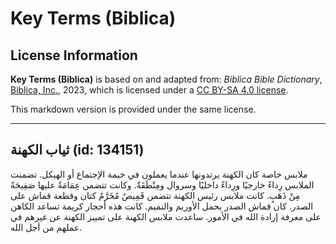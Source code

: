# Key Terms (Biblica)

## License Information

**Key Terms (Biblica)** is based on and adapted from: _Biblica Bible Dictionary_, [Biblica, Inc.](https://www.biblica.com/), 2023, which is licensed under a [CC BY-SA 4.0 license](https://creativecommons.org/licenses/by-sa/4.0/legalcode.en).

This markdown version is provided under the same license.



--------------------------------

## ثياب الكهنة (id: 134151)

ملابس خاصة كان الكهنة يرتدونها عندما يعملون في خيمة الإجتماع أو الهيكل. تضمنت الملابس رِداءً خارجيًا ورِداءً داخليًا وسروال ومِنْطَقَةٌ. وكانت تتضمن عِمَامَةٌ عليها صَفِيحَةً مِنْ ذَهَبٍ. كانت ملابس رئيس الكهنة تتضمن قَمِيصٌ مُخَرَّمٌ كتان وقطعة قماش على الصدر. كان قماش الصدر يحمل الأوريم والتميم. كانت هذه أحجار كريمة تساعد الكاهن على معرفة إرادة الله في الأمور. ساعدت ملابس الكهنة على تمييز الكهنة عن غيرهم في عملهم من أجل الله.


